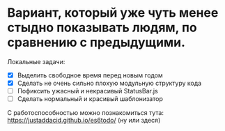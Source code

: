 # Вариант, который уже чуть менее стыдно показывать людям, по сравнению с предыдущими. 

Локальные задачи:
- [X] Выделить свободное время перед новым годом
- [X] Сделать не очень сильно плохую модульную структуру кода
- [ ] Пофиксить ужасный и некрасивый StatusBar.js
- [ ] Сделать нормальный и красивый шаблонизатор

С работоспособностью можно познакомиться тута: https://justaddacid.github.io/es6todo/ (ну или здеся)
